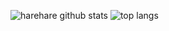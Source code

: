 ![harehare github stats](https://github-readme-stats.vercel.app/api?username=jazzwang&count_private=true&show_icons=true)
![top langs](https://github-readme-stats.vercel.app/api/top-langs/?username=jazzwang)
